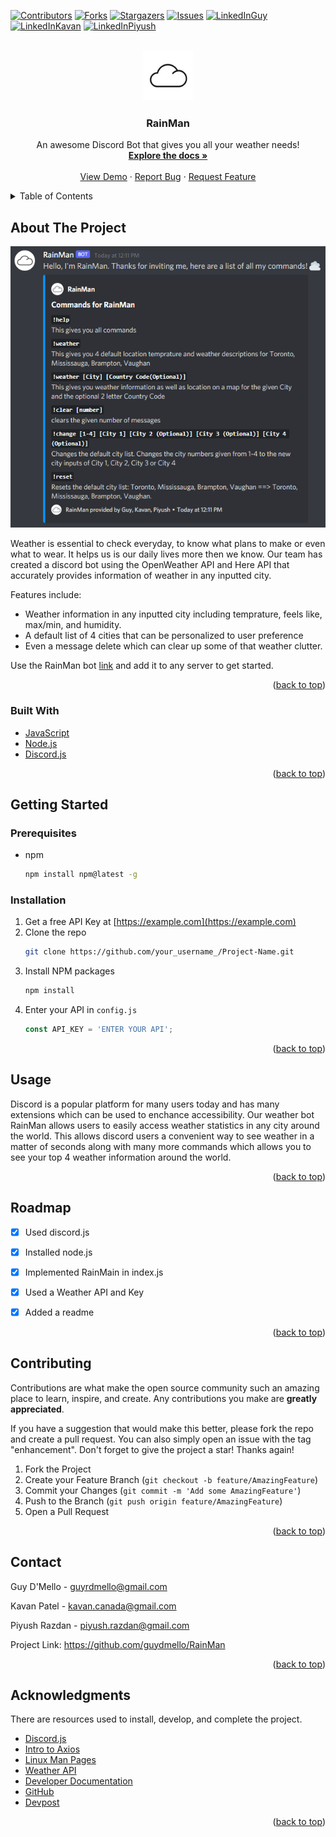 <div id="top"></div>
<!--
*** Thanks for checking out the Best-README-Template. If you have a suggestion
*** that would make this better, please fork the repo and create a pull request
*** or simply open an issue with the tag "enhancement".
*** Don't forget to give the project a star!
*** Thanks again! Now go create something AMAZING! :D
-->



<!-- PROJECT SHIELDS -->
<!--
*** I'm using markdown "reference style" links for readability.
*** Reference links are enclosed in brackets [ ] instead of parentheses ( ).
*** See the bottom of this document for the declaration of the reference variables
*** for contributors-url, forks-url, etc. This is an optional, concise syntax you may use.
*** https://www.markdownguide.org/basic-syntax/#reference-style-links
-->
[![Contributors][contributors-shield]][contributors-url]
[![Forks][forks-shield]][forks-url]
[![Stargazers][stars-shield]][stars-url]
[![Issues][issues-shield]][issues-url]
[![LinkedInGuy][linkedin-shield]][linkedin-urlGuy]
[![LinkedInKavan][linkedin-shield]][linkedin-urlKavan]
[![LinkedInPiyush][linkedin-shield]][linkedin-urlPiyush]



<!-- PROJECT LOGO -->
<br />
<div align="center">
  <a href="https://github.com/guydmello/RainMan">
    <img src="assets/cloud.jpg" alt="Logo" width="80" height="80">
  </a>

  <h3 align="center">RainMan</h3>

  <p align="center">
    An awesome Discord Bot that gives you all your weather needs!
    <br />
    <a href="https://github.com/guydmello/RainMan#readme"><strong>Explore the docs »</strong></a>
    <br />
    <br />
    <a href="https://github.com/guydmello/RainMan">View Demo</a>
    ·
    <a href="https://github.com/guydmello/RainMan/issues">Report Bug</a>
    ·
    <a href="https://github.com/guydmello/RainMan/issues">Request Feature</a>
  </p>
</div>



<!-- TABLE OF CONTENTS -->
<details>
  <summary>Table of Contents</summary>
  <ol>
    <li>
      <a href="#about-the-project">About The Project</a>
      <ul>
        <li><a href="#built-with">Built With</a></li>
      </ul>
    </li>
    <li>
      <a href="#getting-started">Getting Started</a>
      <ul>
        <li><a href="#prerequisites">Prerequisites</a></li>
        <li><a href="#installation">Installation</a></li>
      </ul>
    </li>
    <li><a href="#usage">Usage</a></li>
    <li><a href="#roadmap">Roadmap</a></li>
    <li><a href="#contributing">Contributing</a></li>
    <li><a href="#contact">Contact</a></li>
    <li><a href="#acknowledgments">Acknowledgments</a></li>
  </ol>
</details>



<!-- ABOUT THE PROJECT -->
## About The Project

[![Product Name Screen Shot][product-screenshot]](https://example.com)

Weather is essential to check everyday, to know what plans to make or even what to wear. It helps us is our daily lives more then we know. Our team has created a discord bot using the OpenWeather API and Here API that accurately provides information of weather in any inputted city.

Features include:
* Weather information in any inputted city including temprature, feels like, max/min, and humidity.
* A default list of 4 cities that can be personalized to user preference
* Even a message delete which can clear up some of that weather clutter.

Use the RainMan bot [link](https://bit.ly/3ImfJmv) and add it to any server to get started.

<p align="right">(<a href="#top">back to top</a>)</p>



### Built With


* [JavaScript](https://www.javascript.com/)
* [Node.js](https://nodejs.org/en/)
* [Discord.js](https://discord.js.org/#/)

<p align="right">(<a href="#top">back to top</a>)</p>



<!-- GETTING STARTED -->
## Getting Started

### Prerequisites

* npm
  ```sh
  npm install npm@latest -g
  ```

### Installation

1. Get a free API Key at [https://example.com](https://example.com)
2. Clone the repo
   ```sh
   git clone https://github.com/your_username_/Project-Name.git
   ```
3. Install NPM packages
   ```sh
   npm install
   ```
4. Enter your API in `config.js`
   ```js
   const API_KEY = 'ENTER YOUR API';
   ```

<p align="right">(<a href="#top">back to top</a>)</p>



<!-- USAGE EXAMPLES -->
## Usage

Discord is a popular platform for many users today and has many extensions which can be used to enchance accessibility. Our weather bot RainMan allows users to
easily access weather statistics in any city around the world. This allows discord users a convenient way to see weather in a matter of seconds along with many more commands which allows you to see your top 4 weather information around the world. 

<p align="right">(<a href="#top">back to top</a>)</p>



<!-- ROADMAP -->
## Roadmap

- [x] Used discord.js
- [x] Installed node.js
- [x] Implemented RainMain in index.js
- [x] Used a Weather API and Key
- [x] Added a readme


<p align="right">(<a href="#top">back to top</a>)</p>



<!-- CONTRIBUTING -->
## Contributing

Contributions are what make the open source community such an amazing place to learn, inspire, and create. Any contributions you make are **greatly appreciated**.

If you have a suggestion that would make this better, please fork the repo and create a pull request. You can also simply open an issue with the tag "enhancement".
Don't forget to give the project a star! Thanks again!

1. Fork the Project
2. Create your Feature Branch (`git checkout -b feature/AmazingFeature`)
3. Commit your Changes (`git commit -m 'Add some AmazingFeature'`)
4. Push to the Branch (`git push origin feature/AmazingFeature`)
5. Open a Pull Request

<p align="right">(<a href="#top">back to top</a>)</p>



<!-- CONTACT -->
## Contact

Guy D'Mello - guyrdmello@gmail.com

Kavan Patel - kavan.canada@gmail.com

Piyush Razdan - piyush.razdan@gmail.com

Project Link: https://github.com/guydmello/RainMan

<p align="right">(<a href="#top">back to top</a>)</p>



<!-- ACKNOWLEDGMENTS -->
## Acknowledgments

There are resources used to install, develop, and complete the project. 

* [Discord.js](https://discord.js.org/#/)
* [Intro to Axios](https://axios-http.com/docs/intro)
* [Linux Man Pages](https://man7.org/linux/man-pages/man1/env.1.html)
* [Weather API](https://openweathermap.org/current)
* [Developer Documentation](https://developer.here.com/documentation)
* [GitHub](https://github.com/)
* [Devpost](https://pyjac-rebooted.devpost.com/?ref_feature=challenge&ref_medium=discover)

<p align="right">(<a href="#top">back to top</a>)</p>



<!-- MARKDOWN LINKS & IMAGES -->
<!-- https://www.markdownguide.org/basic-syntax/#reference-style-links -->
[contributors-shield]: https://img.shields.io/github/contributors/othneildrew/Best-README-Template.svg?style=for-the-badge
[contributors-url]: https://github.com/guydmello/RainMan/graphs/contributors
[forks-shield]: https://img.shields.io/github/forks/othneildrew/Best-README-Template.svg?style=for-the-badge
[forks-url]: https://github.com/guydmello/RainMan/network/members
[stars-shield]: https://img.shields.io/github/stars/othneildrew/Best-README-Template.svg?style=for-the-badge
[stars-url]: https://github.com/guydmello/RainMan/stargazers
[issues-shield]: https://img.shields.io/github/issues/othneildrew/Best-README-Template.svg?style=for-the-badge
[issues-url]: https://github.com/guydmello/RainMan/issues
[linkedin-shield]: https://img.shields.io/badge/-LinkedIn-black.svg?style=for-the-badge&logo=linkedin&colorB=555
[linkedin-urlGuy]: https://www.linkedin.com/in/guydmello/
[linkedin-urlKavan]: https://www.linkedin.com/in/kavan-patel1/
[linkedin-urlPiyush]: https://www.linkedin.com/in/piyushrazdan/
[product-screenshot]: assets/ScreenShot.png
